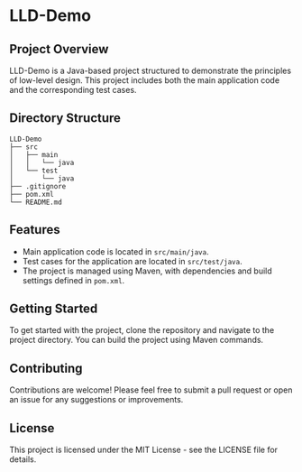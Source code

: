 # LLD-Demo

## Project Overview
LLD-Demo is a Java-based project structured to demonstrate the principles of low-level design. This project includes both the main application code and the corresponding test cases.

## Directory Structure
```
LLD-Demo
├── src
│   ├── main
│   │   └── java
│   └── test
│       └── java
├── .gitignore
├── pom.xml
└── README.md
```

## Features
- Main application code is located in `src/main/java`.
- Test cases for the application are located in `src/test/java`.
- The project is managed using Maven, with dependencies and build settings defined in `pom.xml`.

## Getting Started
To get started with the project, clone the repository and navigate to the project directory. You can build the project using Maven commands.

## Contributing
Contributions are welcome! Please feel free to submit a pull request or open an issue for any suggestions or improvements.

## License
This project is licensed under the MIT License - see the LICENSE file for details.